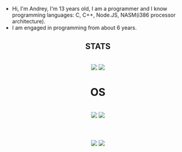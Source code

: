 * Hi, I'm Andrey, I'm 13 years old, I am a programmer and I know programming languages: C, C++, Node.JS, NASM(i386 processor architecture).
* I am engaged in programming from about 6 years.

<div align="center">

## STATS

  <br/>
  <img src="https://img.shields.io/github/stars/R2U2?style=for-the-badge"/>
  <img src="https://img.shields.io/github/followers/R2U2?style=for-the-badge"/>
  <br/>

# OS
  
  <br/>
  <img src="https://img.shields.io/badge/Void%20linux-green.svg?style=for-the-badge&logo=linux"/>
  <img src="https://img.shields.io/badge/Windows%2010-blue.svg?style=for-the-badge&logo=windows"/>
  <br/>

# 
  
  <br/>
  <img src="https://github-readme-stats.vercel.app/api?username=R2U2&show_icons=true&theme=radical" />
  <img src="https://github-readme-stats.vercel.app/api/top-langs/?username=R2U2&show_icons=true&theme=radical" />
</div>
